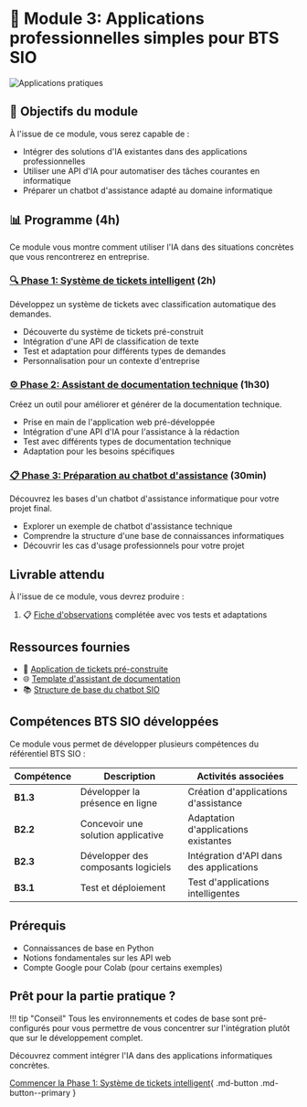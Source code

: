 # 🧠 Module 3: Applications professionnelles simples pour BTS SIO

![Applications pratiques](https://images.unsplash.com/photo-1639322537504-6427a16b0a28?auto=format&fit=crop&q=80&w=1000&h=300)

## 🎯 Objectifs du module

À l'issue de ce module, vous serez capable de :

- Intégrer des solutions d'IA existantes dans des applications professionnelles
- Utiliser une API d'IA pour automatiser des tâches courantes en informatique
- Préparer un chatbot d'assistance adapté au domaine informatique

## 📊 Programme (4h)

Ce module vous montre comment utiliser l'IA dans des situations concrètes que vous rencontrerez en entreprise.

### [🔍 Phase 1: Système de tickets intelligent](systeme-tickets.md) (2h)

Développez un système de tickets avec classification automatique des demandes.

- Découverte du système de tickets pré-construit
- Intégration d'une API de classification de texte
- Test et adaptation pour différents types de demandes
- Personnalisation pour un contexte d'entreprise

### [⚙️ Phase 2: Assistant de documentation technique](assistant-documentation.md) (1h30)

Créez un outil pour améliorer et générer de la documentation technique.

- Prise en main de l'application web pré-développée
- Intégration d'une API d'IA pour l'assistance à la rédaction
- Test avec différents types de documentation technique
- Adaptation pour les besoins spécifiques

### [📋 Phase 3: Préparation au chatbot d'assistance](preparation-chatbot.md) (30min)

Découvrez les bases d'un chatbot d'assistance informatique pour votre projet final.

- Explorer un exemple de chatbot d'assistance technique
- Comprendre la structure d'une base de connaissances informatiques
- Découvrir les cas d'usage professionnels pour votre projet

## Livrable attendu

À l'issue de ce module, vous devrez produire :

1. 📋 [Fiche d'observations](ressources/fiche-observations.md) complétée avec vos tests et adaptations

## Ressources fournies

- 📄 [Application de tickets pré-construite](ressources/tickets-app.md)
- 🌐 [Template d'assistant de documentation](ressources/doc-assistant.md)
- 📚 [Structure de base du chatbot SIO](ressources/structure-chatbot-sio.md)

## Compétences BTS SIO développées

Ce module vous permet de développer plusieurs compétences du référentiel BTS SIO :

| Compétence | Description | Activités associées |
|------------|-------------|---------------------|
| **B1.3** | Développer la présence en ligne | Création d'applications d'assistance |
| **B2.2** | Concevoir une solution applicative | Adaptation d'applications existantes |
| **B2.3** | Développer des composants logiciels | Intégration d'API dans des applications |
| **B3.1** | Test et déploiement | Test d'applications intelligentes |

## Prérequis

- Connaissances de base en Python
- Notions fondamentales sur les API web
- Compte Google pour Colab (pour certains exemples)

## Prêt pour la partie pratique ?

!!! tip "Conseil"
    Tous les environnements et codes de base sont pré-configurés pour vous permettre de vous concentrer sur l'intégration plutôt que sur le développement complet.

Découvrez comment intégrer l'IA dans des applications informatiques concrètes.

[Commencer la Phase 1: Système de tickets intelligent](systeme-tickets.md){ .md-button .md-button--primary }